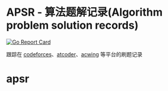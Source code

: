 # APSR - 算法题解记录(Algorithm problem solution records)
[![Go Report Card](https://goreportcard.com/badge/github.com/huxulm/apsr)](https://goreportcard.com/report/github.com/huxulm/apsr)

 
跟踪在 [codeforces](https://codeforces.com)、[atcoder](https://atcoder.jp)、[acwing](https://www.acwing.com) 等平台的刷题记录
# apsr
